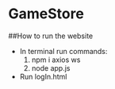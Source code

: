 # GameStore
##How to run the website
- In terminal run commands:
  1. npm i axios ws
  2. node app.js
- Run logIn.html
